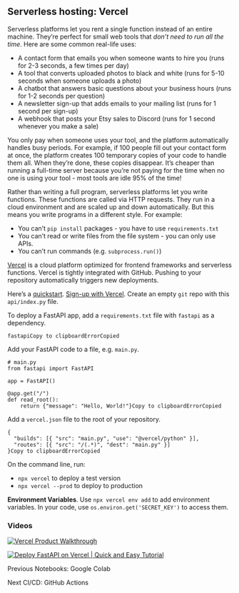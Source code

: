 ## Serverless hosting: Vercel

Serverless platforms let you rent a single function instead of an entire
machine. They’re perfect for small web tools that _don’t need to run all the
time_. Here are some common real-life uses:

  * A contact form that emails you when someone wants to hire you (runs for 2-3 seconds, a few times per day)
  * A tool that converts uploaded photos to black and white (runs for 5-10 seconds when someone uploads a photo)
  * A chatbot that answers basic questions about your business hours (runs for 1-2 seconds per question)
  * A newsletter sign-up that adds emails to your mailing list (runs for 1 second per sign-up)
  * A webhook that posts your Etsy sales to Discord (runs for 1 second whenever you make a sale)

You only pay when someone uses your tool, and the platform automatically
handles busy periods. For example, if 100 people fill out your contact form at
once, the platform creates 100 temporary copies of your code to handle them
all. When they’re done, these copies disappear. It’s cheaper than running a
full-time server because you’re not paying for the time when no one is using
your tool - most tools are idle 95% of the time!

Rather than writing a full program, serverless platforms let you write
functions. These functions are called via HTTP requests. They run in a cloud
environment and are scaled up and down automatically. But this means you write
programs in a different style. For example:

  * You can’t `pip install` packages - you have to use `requirements.txt`
  * You can’t read or write files from the file system - you can only use APIs.
  * You can’t run commands (e.g. `subprocess.run()`)

[Vercel](https://vercel.com/) is a cloud platform optimized for frontend
frameworks and serverless functions. Vercel is tightly integrated with GitHub.
Pushing to your repository automatically triggers new deployments.

Here’s a [quickstart](https://vercel.com/docs/functions/runtimes/python).
[Sign-up with Vercel](https://vercel.com/signup). Create an empty `git` repo
with this `api/index.py` file.

To deploy a FastAPI app, add a `requirements.txt` file with `fastapi` as a
dependency.

    
    
    fastapiCopy to clipboardErrorCopied

Add your FastAPI code to a file, e.g. `main.py`.

    
    
    # main.py
    from fastapi import FastAPI
    
    app = FastAPI()
    
    @app.get("/")
    def read_root():
        return {"message": "Hello, World!"}Copy to clipboardErrorCopied

Add a `vercel.json` file to the root of your repository.

    
    
    {
      "builds": [{ "src": "main.py", "use": "@vercel/python" }],
      "routes": [{ "src": "/(.*)", "dest": "main.py" }]
    }Copy to clipboardErrorCopied

On the command line, run:

  * `npx vercel` to deploy a test version
  * `npx vercel --prod` to deploy to production

**Environment Variables**. Use `npx vercel env add` to add environment
variables. In your code, use `os.environ.get('SECRET_KEY')` to access them.

### Videos

[![Vercel Product
Walkthrough](https://i.ytimg.com/vi_webp/sPmat30SE4k/sddefault.webp)](https://youtu.be/sPmat30SE4k)

[![Deploy FastAPI on Vercel | Quick and Easy Tutorial](https://i.ytimg.com/vi_webp/8R-cetf_sZ4/sddefault.webp)](https://youtu.be/8R-cetf_sZ4)

Previous Notebooks: Google Colab

Next CI/CD: GitHub Actions

